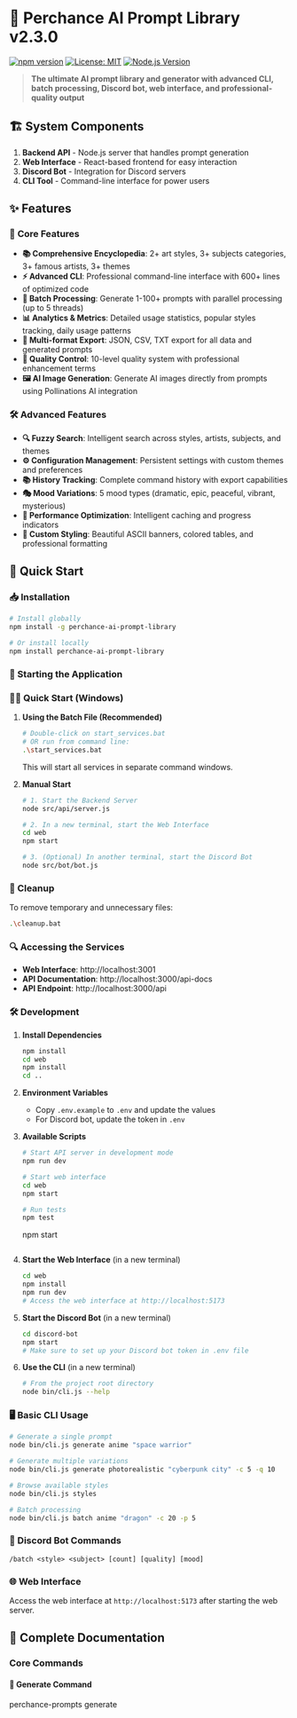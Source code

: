 # 🎨 Perchance AI Prompt Library v2.3.0

[![npm version](https://badge.fury.io/js/perchance-ai-prompt-library.svg)](https://www.npmjs.com/package/perchance-ai-prompt-library)
[![License: MIT](https://img.shields.io/badge/License-MIT-yellow.svg)](https://opensource.org/licenses/MIT)
[![Node.js Version](https://img.shields.io/badge/node-%3E%3D14.0.0-brightgreen)](https://nodejs.org/)

> **The ultimate AI prompt library and generator with advanced CLI, batch processing, Discord bot, web interface, and professional-quality output**

## 🏗️ **System Components**

1. **Backend API** - Node.js server that handles prompt generation
2. **Web Interface** - React-based frontend for easy interaction
3. **Discord Bot** - Integration for Discord servers
4. **CLI Tool** - Command-line interface for power users

## ✨ **Features**

### 🚀 **Core Features**
- **📚 Comprehensive Encyclopedia**: 2+ art styles, 3+ subjects categories, 3+ famous artists, 3+ themes
- **⚡ Advanced CLI**: Professional command-line interface with 600+ lines of optimized code
- **🔄 Batch Processing**: Generate 1-100+ prompts with parallel processing (up to 5 threads)
- **📊 Analytics & Metrics**: Detailed usage statistics, popular styles tracking, daily usage patterns
- **💾 Multi-format Export**: JSON, CSV, TXT export for all data and generated prompts
- **🎯 Quality Control**: 10-level quality system with professional enhancement terms
- **🖼️ AI Image Generation**: Generate AI images directly from prompts using Pollinations AI integration

### 🛠 **Advanced Features**
- **🔍 Fuzzy Search**: Intelligent search across styles, artists, subjects, and themes  
- **⚙️ Configuration Management**: Persistent settings with custom themes and preferences
- **📚 History Tracking**: Complete command history with export capabilities
- **🎭 Mood Variations**: 5 mood types (dramatic, epic, peaceful, vibrant, mysterious)
- **💨 Performance Optimization**: Intelligent caching and progress indicators
- **🎨 Custom Styling**: Beautiful ASCII banners, colored tables, and professional formatting

## 🚀 **Quick Start**

### 📥 Installation
```bash
# Install globally
npm install -g perchance-ai-prompt-library

# Or install locally
npm install perchance-ai-prompt-library
```

### 🚦 Starting the Application

### 🏃‍♂️ Quick Start (Windows)

1. **Using the Batch File (Recommended)**
   ```bash
   # Double-click on start_services.bat
   # OR run from command line:
   .\start_services.bat
   ```
   This will start all services in separate command windows.

2. **Manual Start**
   ```bash
   # 1. Start the Backend Server
   node src/api/server.js
   
   # 2. In a new terminal, start the Web Interface
   cd web
   npm start
   
   # 3. (Optional) In another terminal, start the Discord Bot
   node src/bot/bot.js
   ```

### 🧹 Cleanup

To remove temporary and unnecessary files:
```bash
.\cleanup.bat
```

### 🔍 Accessing the Services

- **Web Interface**: http://localhost:3001
- **API Documentation**: http://localhost:3000/api-docs
- **API Endpoint**: http://localhost:3000/api

### 🛠 Development

1. **Install Dependencies**
   ```bash
   npm install
   cd web
   npm install
   cd ..
   ```

2. **Environment Variables**
   - Copy `.env.example` to `.env` and update the values
   - For Discord bot, update the token in `.env`

3. **Available Scripts**
   ```bash
   # Start API server in development mode
   npm run dev
   
   # Start web interface
   cd web
   npm start
   
   # Run tests
   npm test
   ```
   npm start
   ```

2. **Start the Web Interface** (in a new terminal)
   ```bash
   cd web
   npm install
   npm run dev
   # Access the web interface at http://localhost:5173
   ```

3. **Start the Discord Bot** (in a new terminal)
   ```bash
   cd discord-bot
   npm start
   # Make sure to set up your Discord bot token in .env file
   ```

4. **Use the CLI** (in a new terminal)
   ```bash
   # From the project root directory
   node bin/cli.js --help
   ```

### 🖥️ Basic CLI Usage

```bash
# Generate a single prompt
node bin/cli.js generate anime "space warrior"

# Generate multiple variations
node bin/cli.js generate photorealistic "cyberpunk city" -c 5 -q 10

# Browse available styles
node bin/cli.js styles

# Batch processing
node bin/cli.js batch anime "dragon" -c 20 -p 5
```

### 🤖 Discord Bot Commands
```
/batch <style> <subject> [count] [quality] [mood]
```

### 🌐 Web Interface
Access the web interface at `http://localhost:5173` after starting the web server.

## 📖 **Complete Documentation**

### **Core Commands**

#### 🎨 **Generate Command**
perchance-prompts generate <style> "<subject>" [options]

Options:
-c, --count <number> Number of variations (default: 1)
-q, --quality <level> Quality level 1-10 (default: 8)
-m, --mood <mood> Mood: dramatic|epic|peaceful|vibrant|mysterious
-v, --verbose Show detailed metadata
--save Save to history
--negative Include negative prompt suggestions



**Examples:**
High-quality single prompt
perchance-prompts generate anime "warrior princess" -q 10 -m epic

Multiple variations with mood
perchance-prompts generate photorealistic "sunset landscape" -c 3 -m peaceful --verbose

Save to history with negative prompts
perchance-prompts generate "oil painting" "portrait" --save --negative


#### ⚡ **Batch Processing**
perchance-prompts batch <style> "<subject>" [options]

Options:
-c, --count <number> Number of variations (default: 10)
-p, --parallel <threads> Parallel threads 1-5 (default: 3)
-q, --quality <level> Quality level 1-10 (default: 8)
--progress Show detailed progress
--export <format> Export: json|txt|csv



**Examples:**
Large batch with progress tracking
perchance-prompts batch anime "mecha robot" -c 50 -p 5 --progress

Export batch results
perchance-prompts batch photorealistic "nature scene" -c 20 --export csv


#### 🎨 **Browse Encyclopedia**
Browse art styles
perchance-prompts styles [-s search] [-e export] [--detailed]

Browse subjects
perchance-prompts subjects [-c category] [-s search]

Browse famous artists
perchance-prompts artists [-s search] [--period era]

Browse themes
perchance-prompts themes [-s search] [--category cat]


**Examples:**
Search and export styles
perchance-prompts styles -s "realistic" --export json

Detailed artist information
perchance-prompts artists --detailed

Filter themes by category
perchance-prompts themes --category "action"


### **Analytics & Management**

#### 📊 **Statistics**
perchance-prompts stats [--export format]


**Features:**
- Total generations and commands
- Popular styles ranking  
- Daily usage patterns
- Recent activity log
- Export capabilities

#### ⚙️ **Configuration**
Show current config
perchance-prompts config --show

Set configuration
perchance-prompts config --set defaultStyle=anime
perchance-prompts config --set qualityLevel=9

Reset to defaults
perchance-prompts config --reset


#### 📚 **History Management**
View history
perchance-prompts history [-n 20]

Clear history
perchance-prompts history --clear


## 🎯 **Advanced Usage Examples**

### **Professional Workflow**
1. Configure for optimal settings
perchance-prompts config --set qualityLevel=10
perchance-prompts config --set defaultStyle=photorealistic

2. Generate high-quality prompts with analytics
perchance-prompts generate anime "cyberpunk samurai" -c 5 -q 10 -m epic --save --verbose

3. Batch process for production
perchance-prompts batch photorealistic "architectural photography" -c 100 -p 5 --export csv

4. Review analytics
perchance-prompts stats
perchance-prompts history -n 10


### **Creative Exploration**
Explore different moods
perchance-prompts generate "oil painting" "forest scene" -m peaceful -c 3
perchance-prompts generate "digital art" "space battle" -m dramatic -c 3
perchance-prompts generate "watercolor" "flower garden" -m vibrant -c 3

Mix styles with artists
perchance-prompts artists -s "van gogh"
perchance-prompts generate "van gogh style" "starry cityscape" -q 9


## 📁 **Project Structure**

perchance-ai-prompt-library/
├── bin/
│ └── cli.js # Advanced CLI (600+ lines)
├── src/
│ ├── index.js # Main library
│ ├── data/ # Encyclopedia JSON files
│ │ ├── styles.json # Art styles database
│ │ ├── subjects.json # Subject categories
│ │ ├── artists.json # Famous artists
│ │ ├── themes.json # Thematic elements
│ │ ├── negatives.json # Negative prompts
│ │ └── recipes.json # Prompt recipes
│ └── utils/ # Utility functions
├── tests/ # Test suites
├── docs/ # Documentation
├── README.md # This file
├── CHANGELOG.md # Version history
└── package.json # Package configuration


## 🔧 **Development**

### **Setup Development Environment**
Clone repository
git clone https://github.com/perchance-ai/prompt-library.git
cd prompt-library

Install dependencies
npm install

Link for development
npm link

Run tests
npm test
npm run test:cli


### **Available Scripts**
npm run dev # Development mode
npm run test # Run all tests
npm run test:cli # Test CLI functionality
npm run lint # Code linting
npm run docs # Generate documentation
npm run release # Create release


## 📊 **Performance & Scale**

- **⚡ Generation Speed**: 1-3 prompts/second
- **🔄 Batch Capacity**: Up to 100 prompts with 5 parallel threads
- **💾 Memory Usage**: ~50MB for full encyclopedia
- **📱 Compatibility**: Node.js 14+ on Windows, macOS, Linux
- **🌐 Network**: Offline-first, no external API dependencies

## 🤝 **Contributing**

We welcome contributions! Please see our [Contributing Guide](CONTRIBUTING.md).

### **Ways to Contribute:**
- 🎨 Add new art styles or artists
- 📝 Improve documentation  
- 🐛 Report bugs or request features
- 💡 Suggest new CLI commands
- 🧪 Add test cases

## 📝 **License**

MIT License - see [LICENSE](LICENSE) file for details.

## 🆕 **What's New in v2.2.0**

- ✨ **Advanced CLI**: Complete rewrite with 600+ lines of professional code
- ⚡ **Batch Processing**: Parallel processing with progress tracking
- 📊 **Analytics System**: Comprehensive usage statistics and metrics
- 💾 **Export Capabilities**: Multi-format export (JSON, CSV, TXT)
- 🎯 **Quality Control**: 10-level quality system with mood variations
- ⚙️ **Configuration Management**: Persistent settings and preferences
- 📚 **History Tracking**: Complete command history with search
- 🔍 **Fuzzy Search**: Intelligent search across all data
- 🎨 **Professional UI**: Beautiful formatting and ASCII art
- 💨 **Performance**: Caching, optimization, and error handling

## 📞 **Support & Links**

- 📖 **Documentation**: [Full Documentation](https://github.com/perchance-ai/prompt-library/wiki)
- 🐛 **Issues**: [GitHub Issues](https://github.com/perchance-ai/prompt-library/issues)
- 💬 **Discussions**: [GitHub Discussions](https://github.com/perchance-ai/prompt-library/discussions)
- 📦 **NPM**: [npm package](https://www.npmjs.com/package/perchance-ai-prompt-library)
- ⭐ **Star us**: [GitHub Repository](https://github.com/perchance-ai/prompt-library)

---

**Made with ❤️ by the AI Research Team**

*Transform your AI image generation workflow with professional-grade prompts and advanced CLI tools.*